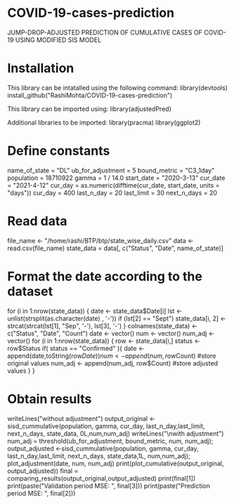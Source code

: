 # COVID-19-cases-prediction
JUMP-DROP-ADJUSTED PREDICTION OF CUMULATIVE CASES OF COVID-19 USING MODIFIED SIS MODEL

# Installation
This library can be intatalled using the following command:
library(devtools)
install_github("RashiMohta/COVID-19-cases-prediction")

This library can be imported using:
library(adjustedPred)

Additional libraries to be imported:
library(pracma)
library(ggplot2)

# Define constants
name_of_state = "DL"
ub_for_adjustment = 5
bound_metric = "C3_1day"
population = 18710922
gamma = 1 / 14.0
start_date = "2020-3-13"
cur_date = "2021-4-12"
cur_day = as.numeric(difftime(cur_date, start_date, units = "days"))
cur_day  = 400
last_n_day = 20
last_limit = 30
next_n_days = 20

# Read data
file_name <- "/home/rashi/BTP/btp/state_wise_daily.csv"
data <- read.csv(file_name)
state_data = data[, c("Status", "Date", name_of_state)]

# Format the date according to the dataset
for (i in 1:nrow(state_data)) {
  date <- state_data$Date[i]
  lst <- unlist(strsplit(as.character(date) , '-'))
  if (lst[2] == "Sept")
    state_data[i, 2] <-
    strcat(strcat(lst[1], "Sep", '-'), lst[3], '-')
}
colnames(state_data) <- c("Status", "Date", "Count")
date <- vector()
num <- vector()
num_adj <- vector()
for (i in 1:nrow(state_data)) {
  row <- state_data[i,]
  status <- row$Status
  if( status == "Confirmed" ){
    date <- append(date,toString(row$Date))
    num <- append(num, row$Count)      #store original values
    num_adj <- append(num_adj, row$Count) #store adjusted values
  }
}

# Obtain results
writeLines("without adjustment")
output_original <-sisd_cummulative(population, gamma, cur_day, last_n_day,last_limit, next_n_days, state_data, 0L,num,num_adj)
writeLines("\nwith adjustment")
num_adj = threshold(ub_for_adjustment, bound_metric, num, num_adj);
output_adjusted <-sisd_cummulative(population, gamma, cur_day, last_n_day,last_limit, next_n_days, state_data,1L, num,num_adj);
plot_adjustment(date, num, num_adj)
print(plot_cumulative(output_original, output_adjusted))
final = comparing_results(output_original,output_adjusted)
print(final[1])
print(paste("Validation period MSE: ", final[3]))
print(paste("Prediction period MSE: ", final[2]))

